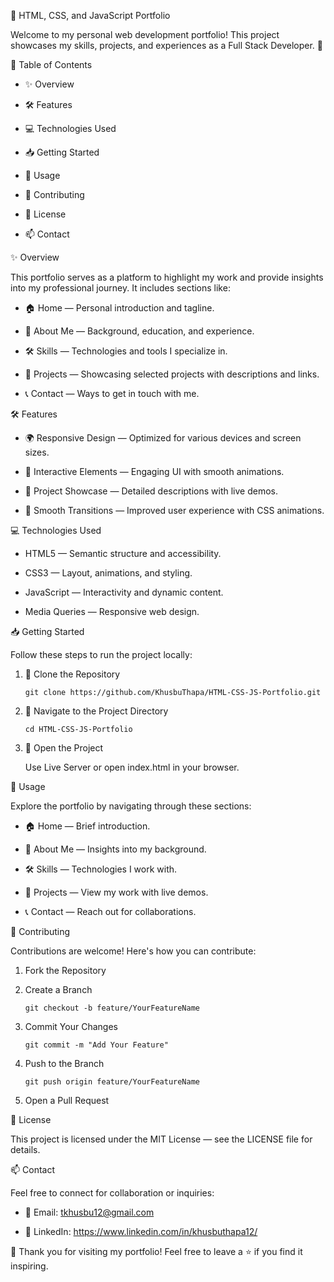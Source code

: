 🌟 HTML, CSS, and JavaScript Portfolio

Welcome to my personal web development portfolio! This project showcases my skills, projects, and experiences as a Full Stack Developer. 🚀

📌 Table of Contents

* ✨ Overview

* 🛠️ Features

* 💻 Technologies Used

* 📥 Getting Started

* 📂 Usage

* 🤝 Contributing

* 📜 License

* 📫 Contact

✨ Overview

This portfolio serves as a platform to highlight my work and provide insights into my professional journey. It includes sections like:

* 🏠 Home — Personal introduction and tagline.

* 👤 About Me — Background, education, and experience.

* 🛠️ Skills — Technologies and tools I specialize in.

* 📁 Projects — Showcasing selected projects with descriptions and links.

* 📞 Contact — Ways to get in touch with me.

🛠️ Features

* 🌍 Responsive Design — Optimized for various devices and screen sizes.

* 🎨 Interactive Elements — Engaging UI with smooth animations.

* 🔗 Project Showcase — Detailed descriptions with live demos.

* 💬 Smooth Transitions — Improved user experience with CSS animations.

💻 Technologies Used

* HTML5 — Semantic structure and accessibility.

* CSS3 — Layout, animations, and styling.

* JavaScript — Interactivity and dynamic content.

* Media Queries — Responsive web design.

📥 Getting Started

Follow these steps to run the project locally:

1. 📂 Clone the Repository

       git clone https://github.com/KhusbuThapa/HTML-CSS-JS-Portfolio.git

2. 📁 Navigate to the Project Directory

       cd HTML-CSS-JS-Portfolio

3. 🚀 Open the Project

    Use Live Server or open index.html in your browser.

📂 Usage

Explore the portfolio by navigating through these sections:

* 🏠 Home — Brief introduction.

* 👤 About Me — Insights into my background.

* 🛠️ Skills — Technologies I work with.

* 📁 Projects — View my work with live demos.

* 📞 Contact — Reach out for collaborations.

🤝 Contributing

Contributions are welcome! Here's how you can contribute:

1. Fork the Repository

2. Create a Branch

       git checkout -b feature/YourFeatureName

3. Commit Your Changes

       git commit -m "Add Your Feature"

4. Push to the Branch

       git push origin feature/YourFeatureName

5. Open a Pull Request

📜 License

This project is licensed under the MIT License — see the LICENSE file for details.

📫 Contact

Feel free to connect for collaboration or inquiries:

* 📧 Email: tkhusbu12@gmail.com

* 💼 LinkedIn: https://www.linkedin.com/in/khusbuthapa12/

🌟 Thank you for visiting my portfolio! Feel free to leave a ⭐ if you find it inspiring.

